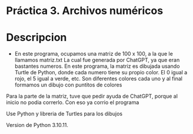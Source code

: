 # Práctica 3. Archivos numéricos

# Descripcion

- En este programa, ocupamos una matriz de 100 x 100, a la que le llamamos matriz.txt
La cual fue generada por ChatGPT, ya que eran bastantes numeros.
En este programa, la matriz es dibujada usando Turtle de Python, donde cada numero tiene su propio color. 
El 0 igual a rojo, el 5 igual a verde, etc.
Son diferentes colores cada uno y al final formamos un dibujo con puntitos de colores 

Para la parte de la matriz, tuve que pedir ayuda de ChatGPT, porque al inicio no podia correrlo. 
Con eso ya corrio el programa

Use Python y libreria de Turtles para los dibujos

Version de Python 3.10.11.